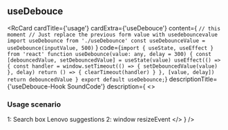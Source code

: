 ## useDebouce 

<RcCard
  cardTitle={'usage'}
  cardExtra={'useDebouce'}
  content={
`// this moment
// Just replace the previous form value with usedebouncevalue
import useDebounce from './useDebounce'
const useDebounceValue = useDebounce(inputValue, 500)`
   }
code={`import { useState, useEffect } from 'react'
 function useDebounce(value: any, delay = 300) {
 const [debouncedValue, setDebouncedValue] = useState(value)
 useEffect(() => {
   const handler = window.setTimeout(() => {
     setDebouncedValue(value)
   }, delay)
   return () => {
     clearTimeout(handler)
   }
 }, [value, delay])
   return debouncedValue
}
export default useDebounce;`}
  descriptionTitle={'useDebouce-Hook SoundCode'}
  description={
    <> 
      <h3>Usage scenario</h3>
      <span>1: Search box Lenovo suggestions</span>
      <span>2: window resizeEvent</span>
    </>
  }
/>